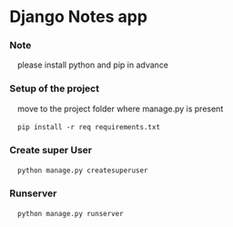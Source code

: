 # Django Notes app

### Note

&emsp;please install python and pip in advance

### Setup of the project

&emsp;move to the project folder where manage.py is present

&emsp;<code>pip install -r req requirements.txt</code>


### Create super User
&emsp;<code>python manage.py createsuperuser</code>


### Runserver
&emsp;<code>python manage.py runserver</code>


